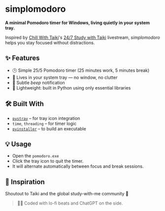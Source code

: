# simplomodoro  
**A minimal Pomodoro timer for Windows, living quietly in your system tray.**

Inspired by [Chill With Taiki](https://www.youtube.com/channel/UCKdURsjh1xT1vInYBy82n6g)'s [24/7 Study with Taiki](https://www.youtube.com/watch?v=azV9PMW5-Ro) livestream, *simplomodoro* helps you stay focused without distractions.

## ✨ Features
- 🕒 Simple 25/5 Pomodoro timer (25 minutes work, 5 minutes break)  
- 📌 Lives in your system tray — no window, no clutter  
- 🔔 Subtle *beep* notification
- 🐍 Lightweight: built in Python using only essential libraries  

## 🛠 Built With
- [`pystray`](https://github.com/moses-palmer/pystray) – for tray icon integration  
- `time`, `threading` – for timer logic  
- [`pyinstaller`](https://www.pyinstaller.org/) – to build an executable  

## 💡 Usage  
- Open the `pomodoro.exe`
- Click the tray icon to quit the timer.  
- It will alternate automatically between focus and break sessions.

## 🧠 Inspiration  
Shoutout to Taiki and the global study-with-me community 🌱

> 🧑‍💻 Coded with lo-fi beats and ChatGPT on the side.
